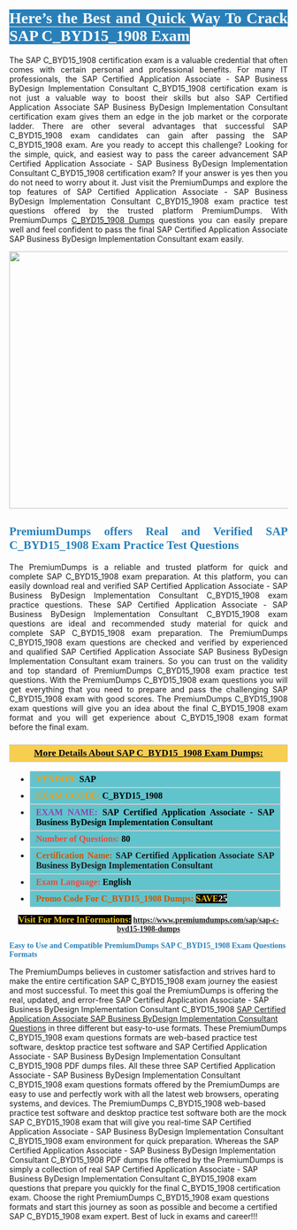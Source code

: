 <h1 style="text-align: justify;"><span style="color:#ffffff;"><span style="font-family:Georgia,serif;"><strong><span style="background-color:#2980b9;">Here’s the Best and Quick Way To Crack SAP C_BYD15_1908 Exam</span></strong></span></span></h1>

<p style="text-align: justify;">The SAP C_BYD15_1908 certification exam is a valuable credential that often comes with certain personal and professional benefits. For many IT professionals, the SAP Certified Application Associate - SAP Business ByDesign Implementation Consultant C_BYD15_1908 certification exam is not just a valuable way to boost their skills but also SAP Certified Application Associate SAP Business ByDesign Implementation Consultant certification exam gives them an edge in the job market or the corporate ladder. There are other several advantages that successful SAP C_BYD15_1908 exam candidates can gain after passing the SAP C_BYD15_1908 exam. Are you ready to accept this challenge? Looking for the simple, quick, and easiest way to pass the career advancement SAP Certified Application Associate - SAP Business ByDesign Implementation Consultant C_BYD15_1908 certification exam? If your answer is yes then you do not need to worry about it. Just visit the PremiumDumps and explore the top features of SAP Certified Application Associate - SAP Business ByDesign Implementation Consultant C_BYD15_1908 exam practice test questions offered by the trusted platform PremiumDumps. With PremiumDumps <a href="https://www.premiumdumps.com/sap/sap-c-byd15-1908-dumps">C_BYD15_1908 Dumps</a> questions you can easily prepare well and feel confident to pass the final SAP Certified Application Associate SAP Business ByDesign Implementation Consultant exam easily.</p>

<p style="text-align: center;"><a href="https://www.premiumdumps.com/sap/sap-c-byd15-1908-dumps"><img alt="" src="https://i.imgur.com/KJGzbJ2.jpeg" style="width: 700px; height: 465px;" /></a></p>

<h2 style="text-align: justify;"><span style="color:#2980b9;"><span style="font-family:Georgia,serif;"><strong>PremiumDumps offers Real and Verified SAP C_BYD15_1908 Exam Practice Test Questions</strong></span></span></h2>

<p style="text-align: justify;">The PremiumDumps is a reliable and trusted platform for quick and complete SAP C_BYD15_1908 exam preparation. At this platform, you can easily download real and verified SAP Certified Application Associate - SAP Business ByDesign Implementation Consultant C_BYD15_1908 exam practice questions. These SAP Certified Application Associate - SAP Business ByDesign Implementation Consultant C_BYD15_1908 exam questions are ideal and recommended study material for quick and complete SAP C_BYD15_1908 exam preparation. The PremiumDumps C_BYD15_1908 exam questions are checked and verified by experienced and qualified SAP Certified Application Associate SAP Business ByDesign Implementation Consultant exam trainers. So you can trust on the validity and top standard of PremiumDumps C_BYD15_1908 exam practice test questions. With the PremiumDumps C_BYD15_1908 exam questions you will get everything that you need to prepare and pass the challenging SAP C_BYD15_1908 exam with good scores. The PremiumDumps C_BYD15_1908 exam questions will give you an idea about the final C_BYD15_1908 exam format and you will get experience about C_BYD15_1908 exam format before the final exam.</p>

<h3 style="background: #f7ce50; border: 1px solid rgb(204, 204, 204); padding: 5px 10px; text-align: center;"><span style="font-family:Georgia,serif;"><u><u><span style="color:#000000;"><span style="font-size:11pt"><span style="line-height:normal"><b><span style="font-size:13.0pt"><span cambria="">More Details About SAP C_BYD15_1908 Exam Dumps:</span></span></b></span></span></span></u></u></span></h3>

<ul>
	<li style="margin:0cm 10pt">
	<div style="background:#61c4cd; border: 1px solid rgb(204, 204, 204); padding: 5px 10px; text-align: justify;"><span style="font-family:Georgia,serif;"><span style="font-size:11pt"><span style="line-height:normal"><b><span style="font-size:12.0pt"><span new="" roman="" times=""><span style="color:#f39c12;">VENDOR:</span> <span style="color:#000000;">SAP</span></span></span></b></span></span></span></div>
	</li>
	<li style="margin:0cm 10pt">
	<div style="background: #61c4cd; border: 1px solid rgb(204, 204, 204); padding: 5px 10px; text-align: justify;"><span style="font-family:Georgia,serif;"><span style="font-size:11pt"><span style="line-height:normal"><b><span style="font-size:12.0pt"><span new="" roman="" times=""><span style="color:#f39c12;">EXAM CCODE:</span> <span style="color:#000000;">C_BYD15_1908</span></span></span></b></span></span></span></div>
	</li>
	<li style="margin:0cm 10pt">
	<div style="background: #61c4cd; border: 1px solid rgb(204, 204, 204); padding: 5px 10px; text-align: justify;"><span style="font-family:Georgia,serif;"><span style="font-size:11pt"><span style="line-height:normal"><b><span style="font-size:12.0pt"><span new="" roman="" times=""><span style="color:#8e44ad;">EXAM NAME:</span> <span style="color:#000000;">SAP Certified Application Associate - SAP Business ByDesign Implementation Consultant</span></span></span></b></span></span></span></div>
	</li>
	<li style="margin:0cm 10pt">
	<div style="background: #61c4cd; border: 1px solid rgb(204, 204, 204); padding: 5px 10px;"><span style="font-family:Georgia,serif;"><span style="font-size:11pt"><span style="line-height:normal"><b><span style="font-size:12.0pt"><span new="" roman="" times=""><span style="color:#e74c3c;">Number of Questions:</span><span style="color:#000000;"><span style="color:#f1c40f;"> </span>80</span></span></span></b></span></span></span></div>
	</li>
	<li style="margin:0cm 10pt">
	<div style="background: #61c4cd; border: 1px solid rgb(204, 204, 204); padding: 5px 10px; text-align: justify;"><span style="font-family:Georgia,serif;"><span style="font-size:11pt"><span style="line-height:normal"><b><span style="font-size:12.0pt"><span new="" roman="" times=""><span style="color:#d35400;">Certification Name:</span> SAP Certified Application Associate SAP Business ByDesign Implementation Consultant</span></span></b></span></span></span></div>
	</li>
	<li style="margin:0cm 10pt">
	<div style="background: #61c4cd; border: 1px solid rgb(204, 204, 204); padding: 5px 10px; text-align: justify;"><span style="font-family:Georgia,serif;"><span style="font-size:11pt"><span style="line-height:normal"><b><span style="font-size:12.0pt"><span new="" roman="" times=""><span style="color:#e74c3c;">Exam Language:</span> <span style="color:#000000;">English</span></span></span></b></span></span></span></div>
	</li>
	<li style="margin:0cm 10pt">
	<div style="background: #61c4cd; border: 1px solid rgb(204, 204, 204); padding: 5px 10px;"><span style="font-family:Georgia,serif;"><span style="font-size:11pt"><span style="line-height:normal"><b><span style="font-size:12.0pt"><span new="" roman="" times=""><span style="color:#d35400;">Promo Code For C_BYD15_1908 Dumps:</span><span style="color:#f1c40f;"> <span style="background-color:#000000;">SAVE</span></span><span style="color:#ffffff;"><span style="background-color:#000000;">25</span></span></span></span></b></span></span></span></div>
	</li>
</ul>

<p style="text-align: center;"><span style="font-family:Georgia,serif;"><strong><span style="font-size:16px;"><span style="color:#f1c40f;"><span style="background-color:#000000;">Visit For More InFormations:</span></span></span> <a href="https://www.premiumdumps.com/sap/sap-c-byd15-1908-dumps">https://www.premiumdumps.com/sap/sap-c-byd15-1908-dumps</a></strong></span></p>

<p><span style="color:#2980b9;"><span style="font-family:Georgia,serif;"><strong><strong><strong>Easy to Use and Compatible PremiumDumps SAP C_BYD15_1908 Exam Questions Formats</strong></strong></strong></span></span></p>

<p>The PremiumDumps believes in customer satisfaction and strives hard to make the entire certification SAP C_BYD15_1908 exam journey the easiest and most successful. To meet this goal the PremiumDumps is offering the real, updated, and error-free SAP Certified Application Associate - SAP Business ByDesign Implementation Consultant C_BYD15_1908 <a href="https://www.premiumdumps.com/sap/sap-certified-application-associate-exam-dumps">SAP Certified Application Associate SAP Business ByDesign Implementation Consultant Questions</a> in three different but easy-to-use formats. These PremiumDumps C_BYD15_1908 exam questions formats are web-based practice test software, desktop practice test software and SAP Certified Application Associate - SAP Business ByDesign Implementation Consultant C_BYD15_1908 PDF dumps files. All these three SAP Certified Application Associate - SAP Business ByDesign Implementation Consultant C_BYD15_1908 exam questions formats offered by the PremiumDumps are easy to use and perfectly work with all the latest web browsers, operating systems, and devices. The PremiumDumps C_BYD15_1908 web-based practice test software and desktop practice test software both are the mock SAP C_BYD15_1908 exam that will give you real-time SAP Certified Application Associate - SAP Business ByDesign Implementation Consultant C_BYD15_1908 exam environment for quick preparation. Whereas the SAP Certified Application Associate - SAP Business ByDesign Implementation Consultant C_BYD15_1908 PDF dumps file offered by the PremiumDumps is simply a collection of real SAP Certified Application Associate - SAP Business ByDesign Implementation Consultant C_BYD15_1908 exam questions that prepare you quickly for the final C_BYD15_1908 certification exam. Choose the right PremiumDumps C_BYD15_1908 exam questions formats and start this journey as soon as possible and become a certified SAP C_BYD15_1908 exam expert. Best of luck in exams and career!!!</p>
